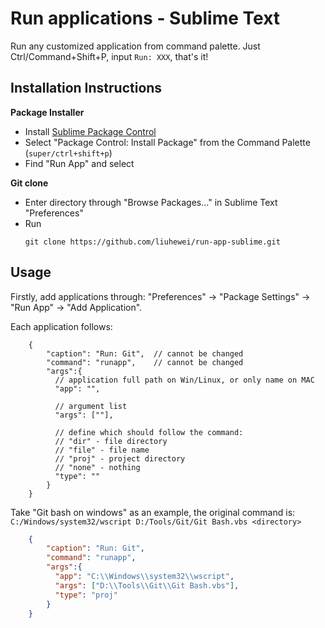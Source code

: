 
# Run applications - Sublime Text

Run any customized application from command palette. Just Ctrl/Command+Shift+P, input `Run: XXX`, that's it!

## Installation Instructions

**Package Installer**

* Install [Sublime Package Control](http://wbond.net/sublime_packages/package_control)
* Select "Package Control: Install Package" from the Command Palette (`super/ctrl+shift+p`)
* Find "Run App" and select

**Git clone**
* Enter directory through "Browse Packages..." in Sublime Text "Preferences"
* Run
    ```
    git clone https://github.com/liuhewei/run-app-sublime.git
    ```

## Usage
Firstly, add applications through: "Preferences" -> "Package Settings" -> "Run App" -> "Add Application". 

Each application follows:
```
    {
        "caption": "Run: Git",  // cannot be changed
        "command": "runapp",    // cannot be changed
        "args":{
          // application full path on Win/Linux, or only name on MAC
          "app": "",  

          // argument list
          "args": [""], 

          // define which should follow the command:
          // "dir" - file directory 
          // "file" - file name
          // "proj" - project directory
          // "none" - nothing 
          "type": ""  
        }
    }
```

Take "Git bash on windows" as an example, the original command is:
`C:/Windows/system32/wscript D:/Tools/Git/Git Bash.vbs <directory>`

```json
    {
        "caption": "Run: Git",
        "command": "runapp",
        "args":{
          "app": "C:\\Windows\\system32\\wscript",  
          "args": ["D:\\Tools\\Git\\Git Bash.vbs"], 
          "type": "proj"
        }
    }
```



